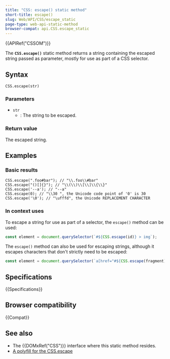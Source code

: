 ```yaml
---
title: "CSS: escape() static method"
short-title: escape()
slug: Web/API/CSS/escape_static
page-type: web-api-static-method
browser-compat: api.CSS.escape_static
---
```


{{APIRef("CSSOM")}}

The **`CSS.escape()`** static method returns a
string containing the escaped string passed as parameter, mostly for
use as part of a CSS selector.

## Syntax

```js-nolint
CSS.escape(str)
```

### Parameters

- `str`
  - : The string to be escaped.

### Return value

The escaped string.

## Examples

### Basic results

```js-nolint
CSS.escape(".foo#bar"); // "\\.foo\\#bar"
CSS.escape("()[]{}"); // "\\(\\)\\[\\]\\{\\}"
CSS.escape('--a'); // "--a"
CSS.escape(0); // "\\30 ", the Unicode code point of '0' is 30
CSS.escape('\0'); // "\ufffd", the Unicode REPLACEMENT CHARACTER
```

### In context uses

To escape a string for use as part of a selector, the `escape()` method can
be used:

```js
const element = document.querySelector(`#${CSS.escape(id)} > img`);
```

The `escape()` method can also be used for escaping strings, although it
escapes characters that don't strictly need to be escaped:

```js
const element = document.querySelector(`a[href="#${CSS.escape(fragment)}"]`);
```

## Specifications

{{Specifications}}

## Browser compatibility

{{Compat}}

## See also

- The {{DOMxRef("CSS")}} interface where this static method resides.
- [A polyfill for the CSS.escape](https://github.com/mathiasbynens/CSS.escape/blob/master/css.escape.js)
